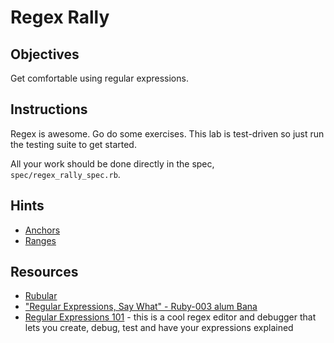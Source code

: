 # Regex Rally

## Objectives

Get comfortable using regular expressions.

## Instructions

Regex is awesome. Go do some exercises. This lab is test-driven so just run the testing suite to get started.

All your work should be done directly in the spec, `spec/regex_rally_spec.rb`.

## Hints

* [Anchors](http://www.regular-expressions.info/anchors.html)
* [Ranges](http://regexone.com/lesson/5)

## Resources

* [Rubular](http://rubular.com/)
* ["Regular Expressions, Say What" - Ruby-003 alum Bana](http://bandanakm.tumblr.com/post/64629161187/regular-expressions-say-what-s)
* [Regular Expressions 101](https://regex101.com/r/qQ2dE4/1) - this is a cool regex editor and debugger that lets you create, debug, test and have your expressions explained

